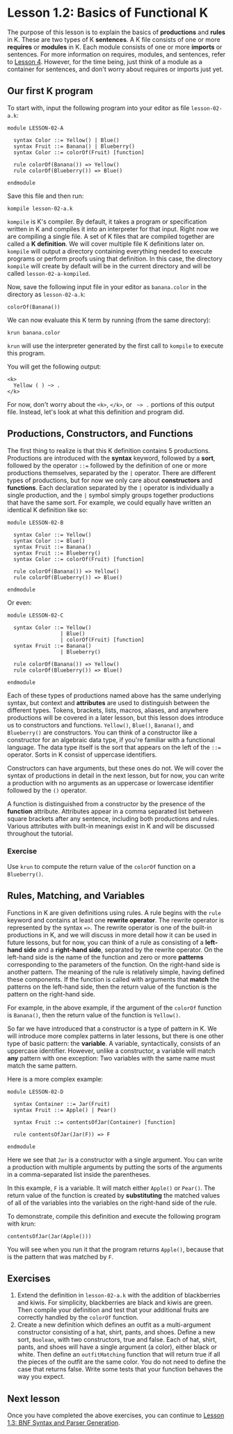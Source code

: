 # Lesson 1.2: Basics of Functional K

The purpose of this lesson is to explain the basics of **productions** and
**rules** in K. These are two types of K **sentences**. A K file consists of
one or more **requires** or **modules** in K. Each module consists of one or
more **imports** or sentences. For more information on requires, modules, and
sentences, refer to [Lesson 4](../04_modules/README.md). However, for the time
being, just think of a module as a container for sentences, and don't worry
about requires or imports just yet.

## Our first K program

To start with, input the following program into your editor as file
`lesson-02-a.k`:

```k
module LESSON-02-A

  syntax Color ::= Yellow() | Blue()
  syntax Fruit ::= Banana() | Blueberry()
  syntax Color ::= colorOf(Fruit) [function]

  rule colorOf(Banana()) => Yellow()
  rule colorOf(Blueberry()) => Blue()

endmodule
```

Save this file and then run:

```
kompile lesson-02-a.k
```

`kompile` is K's compiler. By default, it takes a program or specification
written in K and compiles it into an interpreter for that input. Right now
we are compiling a single file. A set of K files that are compiled together
are called a **K definition**. We will cover multiple file K definitions later
on. `kompile` will output a directory containing everything needed to execute
programs or perform proofs using that definition. In this case, the directory
`kompile` will create by default will be in the current directory and will be
called `lesson-02-a-kompiled`.

Now, save the following input file in your editor as `banana.color` in the
directory as `lesson-02-a.k`:

```
colorOf(Banana())
```

We can now evaluate this K term by running (from the same directory):

```
krun banana.color
```

`krun` will use the interpreter generated by the first call to `kompile` to
execute this program.

You will get the following output:

```
<k>
  Yellow ( ) ~> .
</k>
```

For now, don't worry about the `<k>`, `</k>`, or ` ~> .` portions of this
output file. Instead, let's look at what this definition and program did.

## Productions, Constructors, and Functions

The first thing to realize is that this K definition contains 5 productions.
Productions are introduced with the **syntax** keyword, followed by a **sort**,
followed by the operator `::=` followed by the definition of one or more
productions themselves, separated by the `|` operator. There are different
types of productions, but for now we only care about **constructors** and 
**functions**. Each declaration separated by the `|` operator is individually
a single production, and the `|` symbol simply groups together productions that
have the same sort. For example, we could equally have written an identical K
definition like so:

```k
module LESSON-02-B

  syntax Color ::= Yellow()
  syntax Color ::= Blue()
  syntax Fruit ::= Banana()
  syntax Fruit ::= Blueberry()
  syntax Color ::= colorOf(Fruit) [function]

  rule colorOf(Banana()) => Yellow()
  rule colorOf(Blueberry()) => Blue()

endmodule
```

Or even:

```k
module LESSON-02-C

  syntax Color ::= Yellow()
                 | Blue()
                 | colorOf(Fruit) [function]
  syntax Fruit ::= Banana()
                 | Blueberry()

  rule colorOf(Banana()) => Yellow()
  rule colorOf(Blueberry()) => Blue()

endmodule
```

Each of these types of productions named above has the same underlying syntax,
but context and **attributes** are used to distinguish between the different
types. Tokens, brackets, lists, macros, aliases, and anywhere productions will
be covered in a later lesson, but this lesson does introduce us to constructors
and functions. `Yellow()`, `Blue()`, `Banana()`, and `Blueberry()` are
constructors. You can think of a constructor like a constructor for an
algebraic data type, if you're familiar with a functional language. The data
type itself is the sort that appears on the left of the `::=` operator. Sorts
in K consist of uppercase identifiers.

Constructors can have arguments, but these ones do not. We will cover the
syntax of productions in detail in the next lesson, but for now, you can write
a production with no arguments as an uppercase or lowercase identifier followed
by the `()` operator.

A function is distinguished from a constructor by the presence of the
**function** attribute. Attributes appear in a comma separated list between
square brackets after any sentence, including both productions and rules.
Various attributes with built-in meanings exist in K and will be discussed
throughout the tutorial.

### Exercise

Use `krun` to compute the return value of the `colorOf` function on a
`Blueberry()`.

## Rules, Matching, and Variables

Functions in K are given definitions using rules. A rule begins with the `rule`
keyword and contains at least one **rewrite operator**. The rewrite operator
is represented by the syntax `=>`. The rewrite operator is one of the built-in
productions in K, and we will discuss in more detail how it can be used in
future lessons, but for now, you can think of a rule as consisting of a 
**left-hand side** and a **right-hand side**, separated by the rewrite
operator. On the left-hand side is the name of the function and zero or more
**patterns** corresponding to the parameters of the function. On the right-hand
side is another pattern. The meaning of the rule is relatively simple, having
defined these components. If the function is called with arguments that
**match** the patterns on the left-hand side, then the return value of the
function is the pattern on the right-hand side.

For example, in the above example, if the argument of the `colorOf` function
is `Banana()`, then the return value of the function is `Yellow()`.

So far we have introduced that a constructor is a type of pattern in K. We
will introduce more complex patterns in later lessons, but there is one other
type of basic pattern: the **variable**. A variable, syntactically, consists
of an uppercase identifier. However, unlike a constructor, a variable will
match **any** pattern with one exception: Two variables with the same name
must match the same pattern.

Here is a more complex example:

```k
module LESSON-02-D

  syntax Container ::= Jar(Fruit)
  syntax Fruit ::= Apple() | Pear()

  syntax Fruit ::= contentsOfJar(Container) [function]

  rule contentsOfJar(Jar(F)) => F

endmodule
```

Here we see that `Jar` is a constructor with a single argument. You can write a
production with multiple arguments by putting the sorts of the arguments in a
comma-separated list inside the parentheses.

In this example, `F` is a variable. It will match either `Apple()` or `Pear()`.
The return value of the function is created by **substituting** the matched
values of all of the variables into the variables on the right-hand side of
the rule.

To demonstrate, compile this definition and execute the following program with
krun:

```
contentsOfJar(Jar(Apple()))
```

You will see when you run it that the program returns `Apple()`, because that
is the pattern that was matched by `F`.

## Exercises

1. Extend the definition in `lesson-02-a.k` with the addition of blackberries
   and kiwis. For simplicity, blackberries are black and kiwis are green. Then
   compile your definition and test that your additional fruits are correctly
   handled by the `colorOf` function.
2. Create a new definition which defines an outfit as a multi-argument
   constructor consisting of a hat, shirt, pants, and shoes. Define a new sort,
   `Boolean`, with two constructors, true and false. Each of hat, shirt, pants,
   and shoes will have a single argument (a color), either black or
   white. Then define an `outfitMatching` function that will return true if all
   the pieces of the outfit are the same color. You do not need to define the
   case that returns false. Write some tests that your function behaves the way
   you expect.

## Next lesson

Once you have completed the above exercises, you can continue to
[Lesson 1.3: BNF Syntax and Parser Generation](../03_parsing/README.md).

